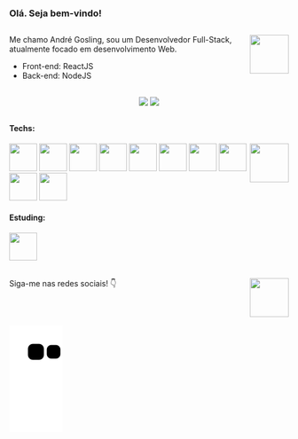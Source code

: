 <div>
  <h3>Olá. Seja bem-vindo!</h3>
<!--   <img align=right width='70' height='70' src="https://cdn.discordapp.com/attachments/901093029241311232/901094568244690944/ablobpopcorn.gif"> -->
<!--     <img align=right width='70' height='70' src="https://cdn.discordapp.com/attachments/901093029241311232/901097598226665492/firewassis.gif"> -->
</div>

##

<div>
    <img align=right width='70' height='70' src="https://cdn.discordapp.com/attachments/901093029241311232/901097598226665492/firewassis.gif">
  <p>Me chamo André Gosling, sou um Desenvolvedor Full-Stack, atualmente focado em desenvolvimento Web.</p>
</div>

* Front-end: ReactJS
* Back-end: NodeJS

<div> 
<!--   <img align=right width='70' height='70' src="https://cdn.discordapp.com/attachments/901093029241311232/901100212213395476/engine.gif"> -->
</div>

##

<div align='center'>
  <img height="150em" src="https://github-readme-stats.vercel.app/api?username=andregosling&show_icons=true&theme=dark&include_all_commits=true&count_private=true%22/%3E">
  <img height="150em" src="https://github-readme-stats.vercel.app/api/top-langs/?username=andregosling&layout=compact&langs_count=7&theme=dark">
</div>

<!-- <div> 
  <img align=right width='70' height='70' src="https://cdn.discordapp.com/attachments/901093029241311232/901116392651243580/v_verified_blue.gif">
</div> -->

##

<div> 
  <div>
      <h4>Techs:</h4>
      <img align=right width='70' height='70' src="https://cdn.discordapp.com/attachments/901093029241311232/901116392651243580/v_verified_blue.gif">
  </div>
  <img width='50' height='50' src="https://cdn.jsdelivr.net/gh/devicons/devicon/icons/html5/html5-original.svg" />
  <img width='50' height='50' src="https://cdn.jsdelivr.net/gh/devicons/devicon/icons/css3/css3-original.svg" />
  <img width='50' height='50' src="https://cdn.jsdelivr.net/gh/devicons/devicon/icons/javascript/javascript-original.svg" />
  <img width='50' height='50' src="https://cdn.jsdelivr.net/gh/devicons/devicon/icons/typescript/typescript-original.svg" />
  <img width='50' height='50' src="https://cdn.jsdelivr.net/gh/devicons/devicon/icons/lua/lua-original-wordmark.svg" />
  <img width='50' height='50' src="https://cdn.jsdelivr.net/gh/devicons/devicon/icons/react/react-original.svg" />
  <img width='50' height='50' src="https://cdn.jsdelivr.net/gh/devicons/devicon/icons/nodejs/nodejs-original.svg" />
  <img width='50' height='50' src="https://cdn.jsdelivr.net/gh/devicons/devicon/icons/jquery/jquery-plain-wordmark.svg" />
  <img width='50' height='50' src="https://cdn.jsdelivr.net/gh/devicons/devicon/icons/mysql/mysql-original-wordmark.svg" />
  <img width='50' height='50' src="https://cdn.jsdelivr.net/gh/devicons/devicon/icons/sass/sass-original.svg" />
  <h4>Estuding:</h4>
<!--   <img width='50' height='50' src="https://cdn.jsdelivr.net/gh/devicons/devicon/icons/xd/xd-plain.svg" /> -->
  <img width='50' height='50' src="https://cdn.jsdelivr.net/gh/devicons/devicon/icons/figma/figma-original.svg" />
<!--   https://devicon.dev -->
</div>

<!-- <div> 
  <img align=right width='70' height='70' src="https://cdn.discordapp.com/attachments/901093029241311232/901097344198668288/b_instagram.gif">
</div> -->

##
    
<div align='left'> 
  <div>
    <img align=right width='70' height='70' src="https://cdn.discordapp.com/attachments/901093029241311232/901097344198668288/b_instagram.gif">
     <p>Siga-me nas redes sociais! 👇</p>
  </div>

   <a href="https://instagram.andregosling.com" target="_blank"><img src="https://img.shields.io/badge/Instagram-E4405F?style=for-the-badge&logo=instagram&logoColor=white" alt="" /></a>
   <a href="https://open.spotify.com/user/7oojis7jp584qlloaeag0g64m?si=2afe86d01e71418e" target="_blank"><img src="https://img.shields.io/badge/Spotify-1ED760?&style=for-the-badge&logo=spotify&logoColor=white" alt="" /></a>
   <a href="mailto:goslingdbusiness@gmail.com" target="_blank"><img src="https://img.shields.io/badge/Gmail-D14836?style=for-the-badge&logo=gmail&logoColor=white" alt="" /></a>
   <a href="https://www.google.com/search?client=opera-gx&q=Gosling%230001.+If+is+unavailable%2C+u+can+try+use+my+ID+to+find-me%3A+<%40!330011632988323843>+(330011632988323843)&sourceid=opera&ie=UTF-8&oe=UTF-8" target="_blank"><img src="https://img.shields.io/badge/Discord-7289DA?style=for-the-badge&logo=discord&logoColor=white" alt="" /></a>
<!--   https://dev.to/envoy_/150-badges-for-github-pnk -->
</div>

<div> 
<!--   <img align=right width='70' height='70' src="https://cdn.discordapp.com/attachments/901093029241311232/901099622641074207/Goos.gif"> -->
<!--   <img align=right width='70' height='70' src="https://cdn.discordapp.com/emojis/882345140973367366.gif?size=4096"> -->
</div>

##
  
![Snake animation](https://github.com/andregosling/andregosling/blob/output/github-contribution-grid-snake.svg)
